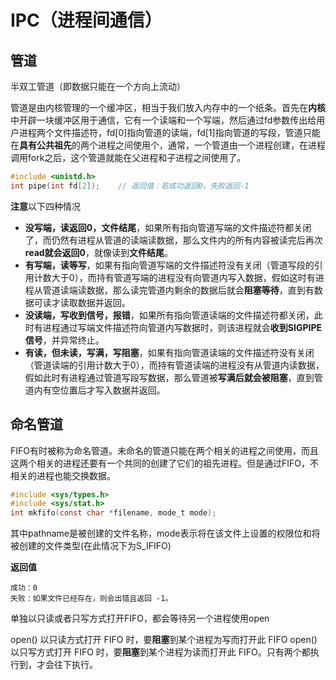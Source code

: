 # IPC（进程间通信）

## 管道

半双工管道（即数据只能在一个方向上流动）

管道是由内核管理的一个缓冲区，相当于我们放入内存中的一个纸条。首先在**内核**中开辟一块缓冲区用于通信，它有一个读端和一个写端，然后通过fd参数传出给用户进程两个文件描述符，fd[0]指向管道的读端，fd[1]指向管道的写段，管道只能在**具有公共祖先**的两个进程之间使用个，通常，一个管道由一个进程创建，在进程调用fork之后，这个管道就能在父进程和子进程之间使用了。

```c
#include <unistd.h>
int pipe(int fd[2]);    // 返回值：若成功返回0，失败返回-1
```



**注意**以下四种情况

- **没写端，读返回0，文件结尾**，如果所有指向管道写端的文件描述符都关闭了，而仍然有进程从管道的读端读数据，那么文件内的所有内容被读完后再次**read就会返回0**，就像读到**文件结尾**。
- **有写端，读等写**，如果有指向管道写端的文件描述符没有关闭（管道写段的引用计数大于0），而持有管道写端的进程没有向管道内写入数据，假如这时有进程从管道读端读数据，那么读完管道内剩余的数据后就会**阻塞等待**，直到有数据可读才读取数据并返回。
- **没读端，写收到信号，报错**，如果所有指向管道读端的文件描述符都关闭，此时有进程通过写端文件描述符向管道内写数据时，则该进程就会**收到SIGPIPE信号**，并异常终止。
- **有读，但未读，写满，写阻塞**，如果有指向管道读端的文件描述符没有关闭（管道读端的引用计数大于0），而持有管道读端的进程没有从管道内读数据，假如此时有进程通过管道写段写数据，那么管道被**写满后就会被阻塞**，直到管道内有空位置后才写入数据并返回。



## 命名管道

FIFO有时被称为命名管道。未命名的管道只能在两个相关的进程之间使用，而且这两个相关的进程还要有一个共同的创建了它们的祖先进程。但是通过FIFO，不相关的进程也能交换数据。

```c
#include <sys/types.h>
#include <sys/stat.h>
int mkfifo(const char *filename, mode_t mode);
```

其中pathname是被创建的文件名称，mode表示将在该文件上设置的权限位和将被创建的文件类型(在此情况下为S_IFIFO)

**返回值**

```
成功：0
失败：如果文件已经存在，则会出错且返回 -1。
```

单独以只读或者只写方式打开FIFO，都会等待另一个进程使用open

open() 以只读方式打开 FIFO 时，要**阻塞**到某个进程为写而打开此 FIFO
open() 以只写方式打开 FIFO 时，要**阻塞**到某个进程为读而打开此 FIFO。只有两个都执行到，才会往下执行。

